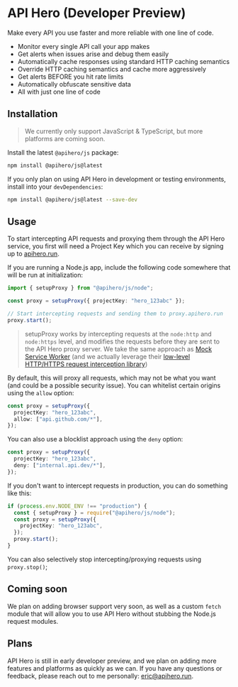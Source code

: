 # API Hero (Developer Preview)

Make every API you use faster and more reliable with one line of code.

- Monitor every single API call your app makes
- Get alerts when issues arise and debug them easily
- Automatically cache responses using standard HTTP caching semantics
- Override HTTP caching semantics and cache more aggressively
- Get alerts BEFORE you hit rate limits
- Automatically obfuscate sensitive data
- All with just one line of code

## Installation

> We currently only support JavaScript & TypeScript, but more platforms are coming soon.

Install the latest `@apihero/js` package:

```bash
npm install @apihero/js@latest
```

If you only plan on using API Hero in development or testing environments, install into your `devDependencies`:

```bash
npm install @apihero/js@latest --save-dev
```

## Usage

To start intercepting API requests and proxying them through the API Hero service, you first will need a Project Key which you can receive by signing up to [apihero.run](http://apihero.run).

If you are running a Node.js app, include the following code somewhere that will be run at initialization:

```typescript
import { setupProxy } from "@apihero/js/node";

const proxy = setupProxy({ projectKey: "hero_123abc" });

// Start intercepting requests and sending them to proxy.apihero.run
proxy.start();
```

> setupProxy works by intercepting requests at the `node:http` and `node:https` level, and modifies the requests before they are sent to the API Hero proxy server. We take the same approach as [Mock Service Worker](https://mswjs.io/) (and we actually leverage their [low-level HTTP/HTTPS request interception library](https://github.com/mswjs/interceptors))

By default, this will proxy all requests, which may not be what you want (and could be a possible security issue). You can whitelist certain origins using the `allow` option:

```typescript
const proxy = setupProxy({
  projectKey: "hero_123abc",
  allow: ["api.github.com/*"],
});
```

You can also use a blocklist approach using the `deny` option:

```typescript
const proxy = setupProxy({
  projectKey: "hero_123abc",
  deny: ["internal.api.dev/*"],
});
```

If you don't want to intercept requests in production, you can do something like this:

```typescript
if (process.env.NODE_ENV !== "production") {
  const { setupProxy } = require("@apihero/js/node");
  const proxy = setupProxy({
    projectKey: "hero_123abc",
  });
  proxy.start();
}
```

You can also selectively stop intercepting/proxying requests using `proxy.stop()`;

## Coming soon

We plan on adding browser support very soon, as well as a custom `fetch` module that will allow you to use API Hero without stubbing the Node.js request modules.

## Plans

API Hero is still in early developer preview, and we plan on adding more features and platforms as quickly as we can. If you have any questions or feedback, please reach out to me personally: eric@apihero.run.

